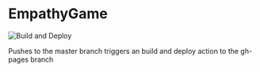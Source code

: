 # EmpathyGame

![Build and Deploy](https://github.com/T-Almeida/empathy-game/workflows/Build%20and%20Deploy/badge.svg)

Pushes to the master branch triggers an build and deploy action to the gh-pages branch 
